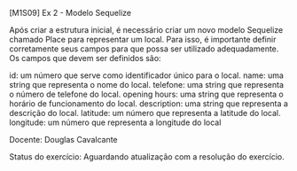 [M1S09] Ex 2 - Modelo Sequelize

Após criar a estrutura inicial, é necessário criar um novo modelo Sequelize chamado Place para representar um local. Para isso, é importante definir corretamente seus campos para que possa ser utilizado adequadamente. Os campos que devem ser definidos são:

id: um número que serve como identificador único para o local.
name: uma string que representa o nome do local.
telefone: uma string que representa o número de telefone do local.
opening hours: uma string que representa o horário de funcionamento do local.
description: uma string que representa a descrição do local.
latitude: um número que representa a latitude do local.
longitude: um número que representa a longitude do local


Docente: Douglas Cavalcante

Status do exercício: Aguardando atualização com a resolução do exercício.
